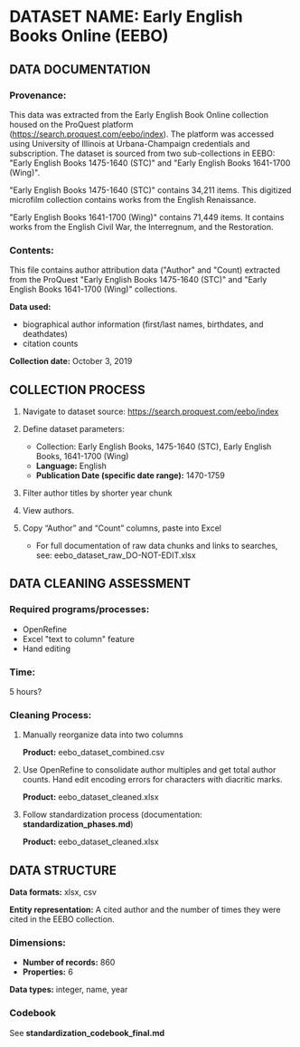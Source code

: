 # DATASET NAME: Early English Books Online (EEBO)

## DATA DOCUMENTATION

### Provenance:

This data was extracted from the Early English Book Online collection housed on the ProQuest platform (<https://search.proquest.com/eebo/index>). The platform was accessed using University of Illinois at Urbana-Champaign credentials and subscription. The dataset is sourced from two sub-collections in EEBO: "Early English Books 1475-1640 (STC)" and "Early English Books 1641-1700 (Wing)".

"Early English Books 1475-1640 (STC)" contains 34,211 items. This digitized microfilm collection contains works from the English Renaissance.

"Early English Books 1641-1700 (Wing)" contains 71,449 items. It contains works from the English Civil War, the Interregnum, and the Restoration.

### Contents:

This file contains author attribution data ("Author" and "Count) extracted from the ProQuest "Early English Books 1475-1640 (STC)" and "Early English Books 1641-1700 (Wing)" collections.

**Data used:** 

- biographical author information (first/last names, birthdates, and deathdates)
- citation counts

**Collection date:** October 3, 2019



## COLLECTION PROCESS

1. Navigate to dataset source: <https://search.proquest.com/eebo/index>
2. Define dataset parameters:

   - Collection: Early English Books, 1475-1640 (STC), Early English Books, 1641-1700 (Wing)
   - **Language:** English
   - **Publication Date (specific date range):** 1470-1759
3. Filter author titles by shorter year chunk
4. View authors.
5. Copy “Author” and “Count” columns, paste into Excel

   - For full documentation of raw data chunks and links to searches, see: eebo_dataset_raw_DO-NOT-EDIT.xlsx



## DATA CLEANING ASSESSMENT

### Required programs/processes:

- OpenRefine
- Excel "text to column" feature
- Hand editing

### Time:

5 hours?

### Cleaning Process: 

1. Manually reorganize data into two columns

   **Product:** eebo_dataset_combined.csv

2. Use OpenRefine to consolidate author multiples and get total author counts. Hand edit encoding errors for characters with diacritic marks.

   **Product:** eebo_dataset_cleaned.xlsx

3. Follow standardization process (documentation: **standardization_phases.md**)

   **Product:** eebo_dataset_cleaned.xlsx



## DATA STRUCTURE

**Data formats:** xlsx, csv

**Entity representation:** A cited author and the number of times they were cited in the EEBO collection.

### Dimensions:

- **Number of records:** 860
- **Properties:** 6

**Data types:** integer, name, year

### Codebook

See **standardization_codebook_final.md**



